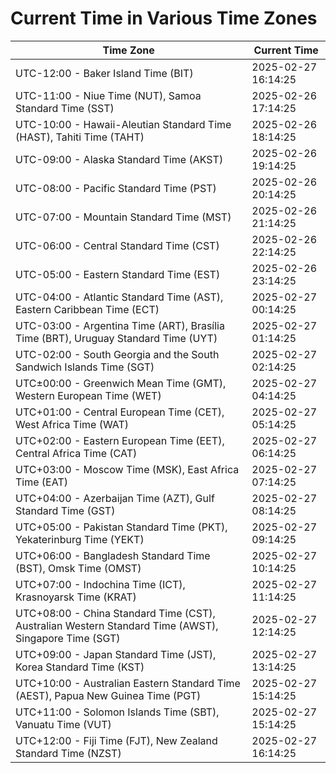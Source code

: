 # Current Time in Various Time Zones

| Time Zone | Current Time |
|-----------|--------------|
| UTC-12:00 - Baker Island Time (BIT) | 2025-02-27 16:14:25 |
| UTC-11:00 - Niue Time (NUT), Samoa Standard Time (SST) | 2025-02-26 17:14:25 |
| UTC-10:00 - Hawaii-Aleutian Standard Time (HAST), Tahiti Time (TAHT) | 2025-02-26 18:14:25 |
| UTC-09:00 - Alaska Standard Time (AKST) | 2025-02-26 19:14:25 |
| UTC-08:00 - Pacific Standard Time (PST) | 2025-02-26 20:14:25 |
| UTC-07:00 - Mountain Standard Time (MST) | 2025-02-26 21:14:25 |
| UTC-06:00 - Central Standard Time (CST) | 2025-02-26 22:14:25 |
| UTC-05:00 - Eastern Standard Time (EST) | 2025-02-26 23:14:25 |
| UTC-04:00 - Atlantic Standard Time (AST), Eastern Caribbean Time (ECT) | 2025-02-27 00:14:25 |
| UTC-03:00 - Argentina Time (ART), Brasília Time (BRT), Uruguay Standard Time (UYT) | 2025-02-27 01:14:25 |
| UTC-02:00 - South Georgia and the South Sandwich Islands Time (SGT) | 2025-02-27 02:14:25 |
| UTC±00:00 - Greenwich Mean Time (GMT), Western European Time (WET) | 2025-02-27 04:14:25 |
| UTC+01:00 - Central European Time (CET), West Africa Time (WAT) | 2025-02-27 05:14:25 |
| UTC+02:00 - Eastern European Time (EET), Central Africa Time (CAT) | 2025-02-27 06:14:25 |
| UTC+03:00 - Moscow Time (MSK), East Africa Time (EAT) | 2025-02-27 07:14:25 |
| UTC+04:00 - Azerbaijan Time (AZT), Gulf Standard Time (GST) | 2025-02-27 08:14:25 |
| UTC+05:00 - Pakistan Standard Time (PKT), Yekaterinburg Time (YEKT) | 2025-02-27 09:14:25 |
| UTC+06:00 - Bangladesh Standard Time (BST), Omsk Time (OMST) | 2025-02-27 10:14:25 |
| UTC+07:00 - Indochina Time (ICT), Krasnoyarsk Time (KRAT) | 2025-02-27 11:14:25 |
| UTC+08:00 - China Standard Time (CST), Australian Western Standard Time (AWST), Singapore Time (SGT) | 2025-02-27 12:14:25 |
| UTC+09:00 - Japan Standard Time (JST), Korea Standard Time (KST) | 2025-02-27 13:14:25 |
| UTC+10:00 - Australian Eastern Standard Time (AEST), Papua New Guinea Time (PGT) | 2025-02-27 15:14:25 |
| UTC+11:00 - Solomon Islands Time (SBT), Vanuatu Time (VUT) | 2025-02-27 15:14:25 |
| UTC+12:00 - Fiji Time (FJT), New Zealand Standard Time (NZST) | 2025-02-27 16:14:25 |
